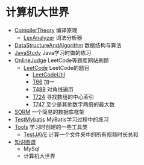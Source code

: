 # 计算机大世界

- [CompilerTheory](CompilerTheory) 编译原理
    - [LexAnalyzer](CompilerTheory/src/main/java/LexAnalyzer.java) 词法分析器
- [DataStructureAndAlgorithm](DataStructureAndAlgorithm) 数据结构与算法
- [JavaStudy](JavaStudy) Java学习时做的练习
- [OnlineJudge](OnlineJudge) LeetCode等题库网站刷题
    - [LeetCode](OnlineJudge/src/main/java/LeetCode) LeetCode的题目
        - [LeetCodeUtil](OnlineJudge/src/main/java/LeetCode/LeetCodeUtil.java) 
        - [T66](OnlineJudge/src/main/java/LeetCode/T66.java) 加一
        - [T489](OnlineJudge/src/main/java/LeetCode/T489.java) 对角线遍历
        - [T724](OnlineJudge/src/main/java/LeetCode/T724.java) 寻找数组的中心索引
        - [T747](OnlineJudge/src/main/java/LeetCode/T747.java) 至少是其他数字两倍的最大数
- [SORM](SORM) 一个简易的数据库框架
- [TestMybatis](TestMybatis) MyBatis学习过程中的练习
- [Tools](Tools) 学习时创建的一些工具类
    - [TestJAVE](Tools/src/main/java/TestJAVE.java) 计算一个文件夹中的所有视频时长总和
- [知识图谱](resources)
    - MySql
    - 计算机大世界
